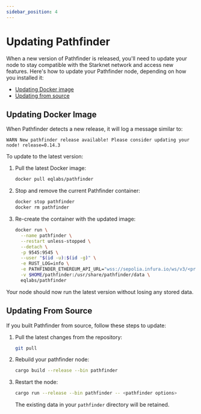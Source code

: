 ```yaml
---
sidebar_position: 4
---
```


# Updating Pathfinder

When a new version of Pathfinder is released, you'll need to update your node to stay compatible with the Starknet network and access new features. Here's how to update your Pathfinder node, depending on how you installed it:

- [Updating Docker image](#updating-docker-images)
- [Updating from source](#updating-from-source)


## Updating Docker Image

When Pathfinder detects a new release, it will log a message similar to:

```plaintext
WARN New pathfinder release available! Please consider updating your node! release=0.14.3
```

To update to the latest version:

1. Pull the latest Docker image:
    
    ```bash
    docker pull eqlabs/pathfinder
    ```
    
2. Stop and remove the current Pathfinder container:
    
    ```bash
    docker stop pathfinder
    docker rm pathfinder
    ```
    
3. Re-create the container with the updated image:
    
    ```bash
    docker run \
      --name pathfinder \
      --restart unless-stopped \
      --detach \
      -p 9545:9545 \
      --user "$(id -u):$(id -g)" \
      -e RUST_LOG=info \
      -e PATHFINDER_ETHEREUM_API_URL="wss://sepolia.infura.io/ws/v3/<project-id>" \
      -v $HOME/pathfinder:/usr/share/pathfinder/data \
      eqlabs/pathfinder
    ``` 
Your node should now run the latest version without losing any stored data.

## Updating From Source

If you built Pathfinder from source, follow these steps to update:

1. Pull the latest changes from the repository: 
   ```bash
   git pull
   ```
2. Rebuild your pathfinder node:
   ```bash
   cargo build --release --bin pathfinder
   ```
3. Restart the node:
   ```bash
   cargo run --release --bin pathfinder -- <pathfinder options>
   ```
   The existing data in your `pathfinder` directory will be retained.
